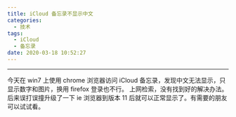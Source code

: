 ```yaml
---
title: iCloud 备忘录不显示中文
categories:
  - 技术
tags:
  - iCloud
  - 备忘录
date: 2020-03-18 10:52:27
---
```


---

今天在 win7 上使用 chrome 浏览器访问 iCloud 备忘录，发现中文无法显示，只显示数字和图片，换用 firefox 登录也不行。
上网检索，没有找到好的解决办法。
后来误打误撞升级了一下 ie 浏览器到版本 11 后就可以正常显示了。有需要的朋友可以试试看。
